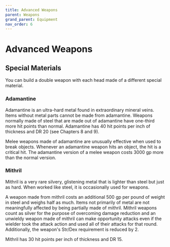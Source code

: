 ```yaml
---
title: Advanced Weapons
parent: Weapons
grand_parent: Equipment
nav_order: 6
---
```


# Advanced Weapons

## Special Materials
You can build a double weapon with each head made of a different special material.

### Adamantine
Adamantine is an ultra-hard metal found in extraordinary mineral veins. Items without metal parts cannot be made from adamantine. Weapons normally made of steel that are made out of adamantine have one-third more hit points than normal. Adamantine has 40 hit points per inch of thickness and DR 20 (see Chapters 8 and 9).

Melee weapons made of adamantine are unusually effective when used to break objects. Whenever an adamantine weapon hits an object, the hit is a critical hit. The adamantine version of a melee weapon costs 3000 gp more than the normal version.

### Mithril
Mithril is a very rare silvery, glistening metal that is lighter than steel but just as hard. When worked like steel, it is occasionally used for weapons.

A weapon made from mithril costs an additional 500 gp per pound of weight in steel and weighs half as much. Items not primarily of metal are not meaningfully affected by being partially made of mithril. Mithril weapons count as silver for the purpose of overcoming damage reduction and an unwieldy weapon made of mithril can make opportunity attacks even if the wielder took the attack action and used all of their attacks for that round. Additionally, the weapon's Str/Dex requirement is reduced by 2.

Mithril has 30 hit points per inch of thickness and DR 15.
